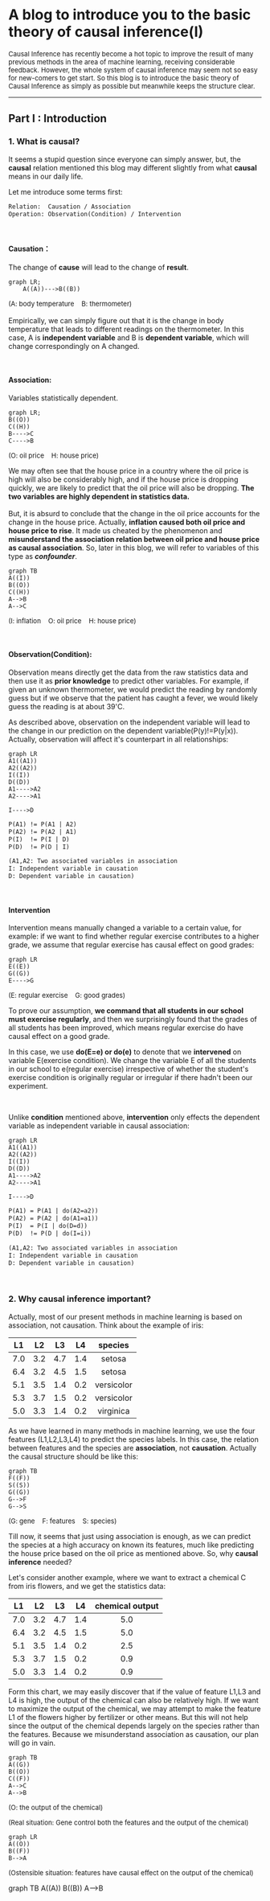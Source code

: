 # A blog to introduce you to the basic theory of causal inference(I)

<script src="https://cdn.jsdelivr.net/npm/mermaid/dist/mermaid.min.js"></script>
<script>mermaid.initialize({startOnLoad:true});</script>

<font size=2>Causal Inference has recently become a hot 
topic to improve the result of many previous methods 
in the area of machine learning, receiving considerable 
feedback. However, the whole system of causal inference 
may seem not so easy for new-comers to get start. So this 
blog is to introduce the basic theory of Causal Inference 
as simply as possible but meanwhile keeps the structure clear.</font>

---
## Part I : Introduction
### 1. What is causal?
It seems a stupid question since everyone can simply 
answer, but, the **causal** relation mentioned this blog 
may different slightly from what **causal** means in our 
daily life. 

Let me introduce some terms first:
```html
Relation:  Causation / Association
Operation: Observation(Condition) / Intervention
```
<br>

#### Causation：
The change of **cause** will lead to the change of **result**.

```mermaid
graph LR;
    A((A))--->B((B)) 
```
<font size=2>(A: body temperature &nbsp; &nbsp;B: thermometer)</font>
<br><br>
Empirically, we can simply figure out that it is the change
in body temperature that leads to different readings on the 
thermometer. In this case, A is **independent variable** and 
B is **dependent variable**, which will change correspondingly
on A changed.

<br>

#### Association:
Variables statistically dependent.<br>
```mermaid
graph LR;
B((O))
C((H))
B---->C
C---->B
```
<font size="2">(O: oil price &nbsp;&nbsp; H: house price)</font>

We may often see that the house price in a country where 
the oil price is high will also be considerably high, and 
if the house price is dropping quickly, we are likely to
predict that the oil price will also be dropping. **The 
two variables are highly dependent in statistics data.** 
<br><br>
But, it is absurd to conclude that the change in the oil price 
accounts for the change in the house price. Actually, **inflation
caused both oil price and house price to rise**. It made us
cheated by the phenomenon and **misunderstand the association 
relation between oil price and house price as causal 
association**. So, later in this blog, we will refer to variables 
of this type as ***confounder***.
```mermaid
graph TB 
A((I))
B((O))
C((H))
A-->B
A-->C
```
<font size=2>(I: inflation &nbsp;&nbsp;  O: oil price &nbsp;&nbsp;  H: house price)</font>

<br>

#### Observation(Condition):
Observation means directly get the data from the raw statistics 
data and then use it as **prior knowledge** to predict other
variables. For example, if given an unknown thermometer, we
would predict the reading by randomly guess but if we observe
that the patient has caught a fever, we would likely guess 
the reading is at about 39'C.<br>

As described above, observation on the independent variable 
will lead to the change in our prediction on the dependent
variable(P(y)!=P(y|x)). Actually, observation will affect
it's counterpart in all relationships:<br>
```mermaid
graph LR
A1((A1))
A2((A2))
I((I))
D((D))
A1---->A2
A2---->A1

I---->D
```
```html
P(A1) != P(A1 | A2)
P(A2) != P(A2 | A1)
P(I)  != P(I | D)
P(D)  != P(D | I)

(A1,A2: Two associated variables in association 
I: Independent variable in causation
D: Dependent variable in causation)
```
<br>

#### Intervention 
Intervention means manually changed a variable to a certain
value, for example: if we want to find whether regular exercise
contributes to a higher grade, we assume that regular exercise
has causal effect on good grades:
```mermaid
graph LR
E((E))
G((G))
E---->G
```
<font size=2>(E: regular exercise &nbsp;&nbsp; G: good grades)</font>

To prove our assumption, **we command that all students in 
our school must exercise regularly**, and then we surprisingly 
found that the grades of all students has been improved,
which means regular exercise do have causal effect on 
a good grade.

In this case, we use **do(E=e) or do(e)** to denote that we
**intervened** on variable E(exercise condition). We change
the variable E of all the students in our school to e(regular exercise)
irrespective of whether the student's exercise condition
is originally regular or irregular if there hadn't been our
experiment.


<br>

Unlike **condition** mentioned above, **intervention** only 
effects the dependent variable as independent variable in 
causal association:
```mermaid
graph LR
A1((A1))
A2((A2))
I((I))
D((D))
A1---->A2
A2---->A1

I---->D
```
```html
P(A1) = P(A1 | do(A2=a2))
P(A2) = P(A2 | do(A1=a1))
P(I)  = P(I | do(D=d))
P(D)  != P(D | do(I=i))

(A1,A2: Two associated variables in association 
I: Independent variable in causation
D: Dependent variable in causation)
```
<br>

### 2. Why causal inference important?

Actually, most of our present methods in machine learning is
based on association, not causation. Think about the example
of iris:

| L1 | L2 | L3 | L4 | species |
|:---:|:---:|:---:|:---:|:---:|
| 7.0 | 3.2 | 4.7 | 1.4 | setosa |
| 6.4 |	3.2 | 4.5 |	1.5 | setosa |
| 5.1 | 3.5 | 1.4 |	0.2 | versicolor |
| 5.3 | 3.7 | 1.5 |	0.2 | versicolor |
| 5.0 | 3.3 | 1.4 | 0.2 | virginica |

As we have learned in many methods in machine learning,
we use the four features (L1,L2,L3,L4) to predict the species
labels. In this case, the relation between features and 
the species are **association**, not **causation**. Actually
the causal structure should be like this:
```mermaid
graph TB
F((F))
S((S))
G((G))
G-->F
G-->S
```
<font size=2>(G: gene &nbsp;&nbsp; F: features &nbsp;&nbsp; S: species)</font>

Till now, it seems that just using association is enough, as
we can predict the species at a high accuracy on known its
features, much like predicting the house price based on the
oil price as mentioned above. So, why **causal inference**
needed?

Let's consider another example, where we want to extract
a chemical C from iris flowers, and we get the statistics
data:

| L1 | L2 | L3 | L4 | chemical output |
|:---:|:---:|:---:|:---:|:---:|
| 7.0 | 3.2 | 4.7 | 1.4 | 5.0 |
| 6.4 |	3.2 | 4.5 |	1.5 | 5.0 |
| 5.1 | 3.5 | 1.4 |	0.2 | 2.5 |
| 5.3 | 3.7 | 1.5 |	0.2 | 0.9 |
| 5.0 | 3.3 | 1.4 | 0.2 | 0.9 |

Form this chart, we may easily discover that if the value of
feature L1,L3 and L4 is high, the output of the chemical 
can also be relatively high. If we want to maximize the 
output of the chemical, we may attempt to make the feature
L1 of the flowers higher by fertilizer or other means. But
this will not help since the output of the chemical 
depends largely on the species rather than the features.
Because we misunderstand association as causation, our plan
will go in vain.
```mermaid
graph TB
A((G))
B((O))
C((F))
A-->C
A-->B
```
<font size="2">(O: the output of the chemical)</font>

<font size="2">(Real situation: Gene control both the features and the output of the chemical)</font>
```mermaid
graph LR
A((O))
B((F))
B-->A
```
<font size=2>(Ostensible situation: features have causal effect on the output of the chemical)</font>


<div class="mermaid">
graph TB
A((A))
B((B))
A-->B
</div>

